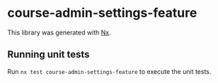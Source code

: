 # course-admin-settings-feature

This library was generated with [Nx](https://nx.dev).


## Running unit tests

Run `nx test course-admin-settings-feature` to execute the unit tests.

